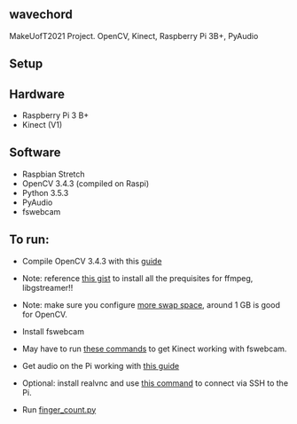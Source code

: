 ## wavechord
MakeUofT2021 Project. OpenCV, Kinect, Raspberry Pi 3B+, PyAudio

## Setup

## Hardware
* Raspberry Pi 3 B+
* Kinect (V1)

## Software
* Raspbian Stretch
* OpenCV 3.4.3 (compiled on Raspi)
* Python 3.5.3
* PyAudio
* fswebcam

## To run:
* Compile OpenCV 3.4.3 with this [guide](https://towardsdatascience.com/installing-opencv-3-4-3-on-raspberry-pi-3-model-b-e9af08a9f1d9)  
* Note: reference [this gist](https://gist.github.com/jbienkowski311/ce12c83672fc7c519ed8586832145eb0) to install all the prequisites for ffmpeg, libgstreamer!!
* Note: make sure you configure [more swap space](https://pimylifeup.com/raspberry-pi-swap-file/), around 1 GB is good for OpenCV.  
* Install fswebcam  
* May have to run [these commands](https://stackoverflow.com/questions/17743479/raspberry-pi-with-kinect) to get Kinect working with fswebcam.  
* Get audio on the Pi working with [this guide](https://jeffskinnerbox.wordpress.com/2012/11/15/getting-audio-out-working-on-the-raspberry-pi/)  
* Optional: install realvnc and use [this command](https://stackoverflow.com/questions/15816/changing-the-resolution-of-a-vnc-session-in-linux/3839759) to connect via SSH to the Pi.  

* Run [finger_count.py](./finger_count.py)  
